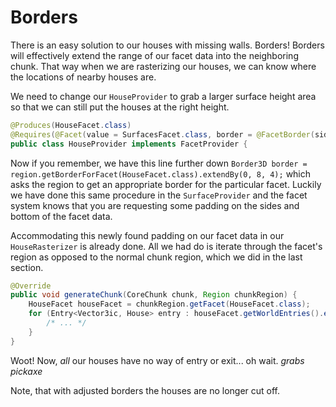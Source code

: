 # Borders

There is an easy solution to our houses with missing walls.  Borders!  Borders will effectively extend the range of our facet data into the neighboring chunk.  That way when we are rasterizing our houses,  we can know where the locations of nearby houses are.

We need to change our ```HouseProvider``` to grab a larger surface height area so that we can still put the houses at the right height.

```java
@Produces(HouseFacet.class)
@Requires(@Facet(value = SurfacesFacet.class, border = @FacetBorder(sides = 4, bottom = 8)))
public class HouseProvider implements FacetProvider {
```

Now if you remember, we have this line further down ```Border3D border = region.getBorderForFacet(HouseFacet.class).extendBy(0, 8, 4);``` which asks the region to get an appropriate border for the particular facet.  Luckily we have done this same procedure in the ```SurfaceProvider``` and the facet system knows that you are requesting some padding on the sides and bottom of the facet data.

Accommodating this newly found padding on our facet data in our ```HouseRasterizer``` is already done.  All we had do is iterate through the facet's region as opposed to the normal chunk region, which we did in the last section.

```java
@Override
public void generateChunk(CoreChunk chunk, Region chunkRegion) {
    HouseFacet houseFacet = chunkRegion.getFacet(HouseFacet.class);
    for (Entry<Vector3ic, House> entry : houseFacet.getWorldEntries().entrySet()) {
        /* ... */
    }
}
```

Woot!  Now, *all* our houses have no way of entry or exit... oh wait. _grabs pickaxe_

<fig src="_media/img/Borders1.png">Note, that with adjusted borders the houses are no longer cut off.</fig>
<fig src="_media/img/Borders2.png"></fig>
